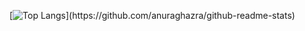[![Top Langs](https://github-readme-stats.vercel.app/api/top-langs/?username=KinanLak&layout=compact&langs_count=4&card_width=600&hide=css,html&theme=radical,)](https://github.com/anuraghazra/github-readme-stats)
